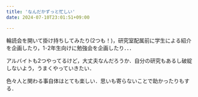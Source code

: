 ```yaml
---
title: 'なんだかずっと忙しい'
date: 2024-07-10T23:01:51+09:00

---
```


輪読会を開いて掛け持ちしてみたり(2つも！)，研究室配属前に学生による紹介を企画したり，1･2年生向けに勉強会を企画したり．．．

アルバイトも2つやってるけど，大丈夫なんだろうか．自分の研究もあるし破綻しないよう，うまくやっていきたい．

色々人と関わる事自体はとても楽しい．思いも寄らないことで助かったりもする．
